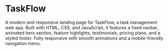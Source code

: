 # TaskFlow
A modern and responsive landing page for TaskFlow, a task management web app. Built with HTML, CSS, and JavaScript, it features a fixed navbar, animated hero section, feature highlights, testimonials, pricing plans, and a styled footer. Fully responsive with smooth animations and a mobile-friendly navigation menu.
